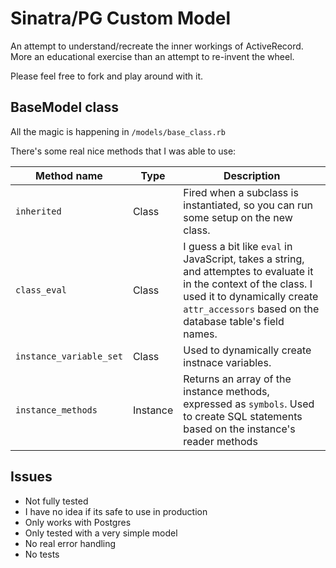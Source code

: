 # Sinatra/PG Custom Model

An attempt to understand/recreate the inner workings of ActiveRecord. More an educational exercise than an attempt to re-invent the wheel.

Please feel free to fork and play around with it.

## BaseModel class

All the magic is happening in `/models/base_class.rb`

There's some real nice methods that I was able to use:

Method name | Type  | Description |
------------|-------|-------------|
`inherited` | Class | Fired when a subclass is instantiated, so you can run some setup on the new class. |
`class_eval`| Class | I guess a bit like `eval` in JavaScript, takes a string, and attemptes to evaluate it in the context of the class. I used it to dynamically create `attr_accessors` based on the database table's field names. |
`instance_variable_set`| Class | Used to dynamically create instnace variables. |
`instance_methods` | Instance | Returns an array of the instance methods, expressed as `symbols`. Used to create SQL statements based on the instance's reader methods |

## Issues

- Not fully tested
- I have no idea if its safe to use in production
- Only works with Postgres
- Only tested with a very simple model
- No real error handling
- No tests
